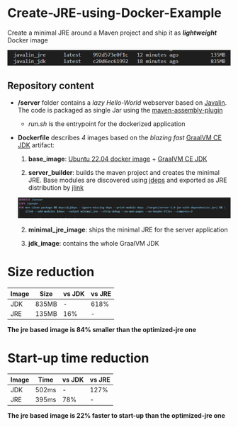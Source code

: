 # Create-JRE-using-Docker-Example
Create a minimal JRE around a Maven project and ship it as ***lightweight*** Docker image

 ![Docker Images Snapshot](https://github.com/newfla/Create-JRE-using-Docker/blob/main/res/docker_images_snap.png?raw=true) 
## Repository content
- **/server** folder contains a *lazy Hello-World* webserver based on [Javalin](https://github.com/tipsy/javalin).
The code is packaged as single Jar using the [maven-assembly-plugin](https://maven.apache.org/plugins/maven-assembly-plugin/)
    - *run.sh* is the entrypoint for the dockerized application

- **Dockerfile** describes *4* images based on the *blazing fast* [GraalVM CE JDK](https://github.com/oracle/graal/) artifact:

    1. **base_image**: [Ubuntu 22.04 docker image](https://hub.docker.com/layers/library/ubuntu/jammy/images/sha256-42ba2dfce475de1113d55602d40af18415897167d47c2045ec7b6d9746ff148f?context=explore) + [GraalVM CE JDK](https://github.com/oracle/graal/)

    2. **server_builder**: builds the maven project and creates the minimal JRE. Base modules are discovered using [jdeps](https://docs.oracle.com/en/java/javase/11/tools/jdeps.html) and exported as JRE distribution by [jlink](https://docs.oracle.com/en/java/javase/11/tools/jlink.html)

    ![Docker Minimal JRE Image Snapshot](https://github.com/newfla/Create-JRE-using-Docker/blob/main//res/minimal_jre_snap.png?raw=true)

    2. **minimal_jre_image**: ships the minimal JRE for the server application

    3. **jdk_image**: contains the whole GraalVM JDK 

# Size reduction
| Image  | Size  | vs JDK | vs JRE  |
|--------|-------|--------|---------
| JDK    | 835MB | -      | 618%    |
| JRE    | 135MB | 16%    | -       |

    
**The jre based image is 84% smaller than the optimized-jre one**


# Start-up time reduction

| Image  | Time  | vs JDK | vs JRE  |
|--------|-------|--------|---------|
| JDK    | 502ms | -      | 127%    |
| JRE    | 395ms | 78%    | -       |

**The jre based image is 22% faster to start-up than the optimized-jre one**
